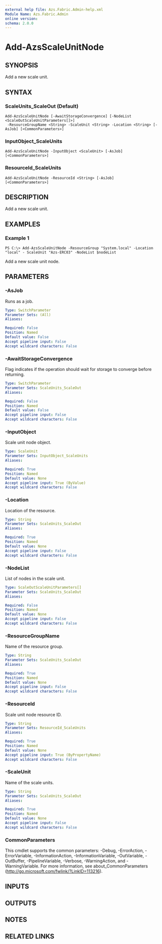 ```yaml
---
external help file: Azs.Fabric.Admin-help.xml
Module Name: Azs.Fabric.Admin
online version:
schema: 2.0.0
---
```


# Add-AzsScaleUnitNode

## SYNOPSIS
Add a new scale unit.

## SYNTAX

### ScaleUnits_ScaleOut (Default)
```
Add-AzsScaleUnitNode [-AwaitStorageConvergence] [-NodeList <ScaleOutScaleUnitParameters[]>]
 -ResourceGroupName <String> -ScaleUnit <String> -Location <String> [-AsJob] [<CommonParameters>]
```

### InputObject_ScaleUnits
```
Add-AzsScaleUnitNode -InputObject <ScaleUnit> [-AsJob] [<CommonParameters>]
```

### ResourceId_ScaleUnits
```
Add-AzsScaleUnitNode -ResourceId <String> [-AsJob] [<CommonParameters>]
```

## DESCRIPTION
Add a new scale unit.

## EXAMPLES

### Example 1
```
PS C:\> Add-AzsScaleUnitNode -ResourceGroup "System.local" -Location "local" - ScaleUnit "Azs-ERC03" -NodeList $nodeList
```

Add a new scale unit node.

## PARAMETERS

### -AsJob
Runs as a job.

```yaml
Type: SwitchParameter
Parameter Sets: (All)
Aliases:

Required: False
Position: Named
Default value: False
Accept pipeline input: False
Accept wildcard characters: False
```

### -AwaitStorageConvergence
Flag indicates if the operation should wait for storage to converge before returning.

```yaml
Type: SwitchParameter
Parameter Sets: ScaleUnits_ScaleOut
Aliases:

Required: False
Position: Named
Default value: False
Accept pipeline input: False
Accept wildcard characters: False
```

### -InputObject
Scale unit node object.

```yaml
Type: ScaleUnit
Parameter Sets: InputObject_ScaleUnits
Aliases:

Required: True
Position: Named
Default value: None
Accept pipeline input: True (ByValue)
Accept wildcard characters: False
```

### -Location
Location of the resource.

```yaml
Type: String
Parameter Sets: ScaleUnits_ScaleOut
Aliases:

Required: True
Position: Named
Default value: None
Accept pipeline input: False
Accept wildcard characters: False
```

### -NodeList
List of nodes in the scale unit.

```yaml
Type: ScaleOutScaleUnitParameters[]
Parameter Sets: ScaleUnits_ScaleOut
Aliases:

Required: False
Position: Named
Default value: None
Accept pipeline input: False
Accept wildcard characters: False
```

### -ResourceGroupName
Name of the resource group.

```yaml
Type: String
Parameter Sets: ScaleUnits_ScaleOut
Aliases:

Required: True
Position: Named
Default value: None
Accept pipeline input: False
Accept wildcard characters: False
```

### -ResourceId
Scale unit node resource ID.

```yaml
Type: String
Parameter Sets: ResourceId_ScaleUnits
Aliases:

Required: True
Position: Named
Default value: None
Accept pipeline input: True (ByPropertyName)
Accept wildcard characters: False
```

### -ScaleUnit
Name of the scale units.

```yaml
Type: String
Parameter Sets: ScaleUnits_ScaleOut
Aliases:

Required: True
Position: Named
Default value: None
Accept pipeline input: False
Accept wildcard characters: False
```

### CommonParameters
This cmdlet supports the common parameters: -Debug, -ErrorAction, -ErrorVariable, -InformationAction, -InformationVariable, -OutVariable, -OutBuffer, -PipelineVariable, -Verbose, -WarningAction, and -WarningVariable. For more information, see about_CommonParameters (http://go.microsoft.com/fwlink/?LinkID=113216).

## INPUTS

## OUTPUTS

## NOTES

## RELATED LINKS

